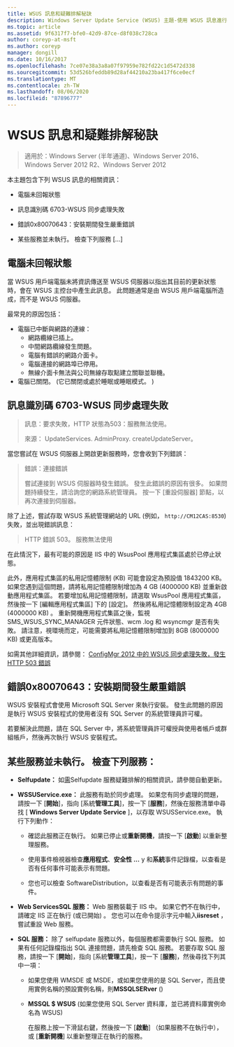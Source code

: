 ```yaml
---
title: WSUS 訊息和疑難排解秘訣
description: Windows Server Update Service (WSUS) 主題-使用 WSUS 訊息進行疑難排解
ms.topic: article
ms.assetid: 9f6317f7-bfe0-42d9-87ce-d8f038c728ca
author: coreyp-at-msft
ms.author: coreyp
manager: dongill
ms.date: 10/16/2017
ms.openlocfilehash: 7ce07e38a3a8a07f97959e782fd22c1d5472d338
ms.sourcegitcommit: 53d526bfeddb89d28af44210a23ba417f6ce0ecf
ms.translationtype: MT
ms.contentlocale: zh-TW
ms.lasthandoff: 08/06/2020
ms.locfileid: "87896777"
---
```

# <a name="wsus-messages-and-troubleshooting-tips"></a>WSUS 訊息和疑難排解秘訣

>適用於：Windows Server (半年通道)、Windows Server 2016、Windows Server 2012 R2、Windows Server 2012

本主題包含下列 WSUS 訊息的相關資訊：

-   電腦未回報狀態

-   訊息識別碼 6703-WSUS 同步處理失敗

-   錯誤0x80070643：安裝期間發生嚴重錯誤

-   某些服務並未執行。 檢查下列服務 [...]

## <a name="computer-has-not-reported-status"></a>電腦未回報狀態
當 WSUS 用戶端電腦未將資訊傳送至 WSUS 伺服器以指出其目前的更新狀態時，會在 WSUS 主控台中產生此訊息。 此問題通常是由 WSUS 用戶端電腦所造成，而不是 WSUS 伺服器。

最常見的原因包括：

-   電腦已中斷與網路的連線：
    -   網路纜線已插上。
    -   中間網路纜線發生問題。
    -   電腦有錯誤的網路介面卡。
    -   電腦連接的網路埠已停用。
    -   無線介面卡無法與公司無線存取點建立關聯並聯機。
-   電腦已關閉。  (它已關閉或處於睡眠或睡眠模式。 ) 

## <a name="message-id-6703---wsus-synchronization-failed"></a>訊息識別碼 6703-WSUS 同步處理失敗
> 訊息：要求失敗，HTTP 狀態為503：服務無法使用。
>
> 來源： UpdateServices. AdminProxy. createUpdateServer。

當您嘗試在 WSUS 伺服器上開啟更新服務時，您會收到下列錯誤：

> 錯誤：連接錯誤
>
> 嘗試連接到 WSUS 伺服器時發生錯誤。 發生此錯誤的原因有很多。 如果問題持續發生，請洽詢您的網路系統管理員。 按一下 [重設伺服器] 節點，以再次連接到伺服器。

除了上述，嘗試存取 WSUS 系統管理網站的 URL (例如， `http://CM12CAS:8530`) 失敗，並出現錯誤訊息：

> HTTP 錯誤 503。 服務無法使用

在此情況下，最有可能的原因是 IIS 中的 WsusPool 應用程式集區處於已停止狀態。

此外，應用程式集區的私用記憶體限制 (KB) 可能會設定為預設值 1843200 KB。 如果您遇到這個問題，請將私用記憶體限制增加為 4 GB (4000000 KB) 並重新啟動應用程式集區。 若要增加私用記憶體限制，請選取 WsusPool 應用程式集區，然後按一下 [編輯應用程式集區] 下的 [設定]。 然後將私用記憶體限制設定為 4GB (4000000 KB) 。 重新開機應用程式集區之後，監視 SMS_WSUS_SYNC_MANAGER 元件狀態、wcm .log 和 wsyncmgr 是否有失敗。 請注意，視環境而定，可能需要將私用記憶體限制增加到 8GB (8000000 KB) 或更高版本。

如需其他詳細資訊，請參閱： [ConfigMgr 2012 中的 WSUS 同步處理失敗，發生 HTTP 503 錯誤](https://blogs.technet.com/b/sus/archive/2015/03/23/configmgr-2012-support-tip-wsus-sync-fails-with-http-503-errors.aspx)

## <a name="error-0x80070643-fatal-error-during-installation"></a>錯誤0x80070643：安裝期間發生嚴重錯誤
WSUS 安裝程式會使用 Microsoft SQL Server 來執行安裝。 發生此問題的原因是執行 WSUS 安裝程式的使用者沒有 SQL Server 的系統管理員許可權。

若要解決此問題，請在 SQL Server 中，將系統管理員許可權授與使用者帳戶或群組帳戶，然後再次執行 WSUS 安裝程式。

## <a name="some-services-are-not-running-check-the-following-services"></a>某些服務並未執行。 檢查下列服務：

- **Selfupdate：** 如[需](https://technet.microsoft.com/library/cc708554(v=ws.10).aspx)Selfupdate 服務疑難排解的相關資訊，請參閱自動更新。

- **WSSUService.exe：** 此服務有助於同步處理。 如果您有同步處理的問題，請按一下 [**開始**]，指向 [系統**管理工具**]，按一下 [**服務**]，然後在服務清單中尋找 [ **Windows Server Update Service** ]，以存取 WSUSService.exe。 執行下列動作：

    -   確認此服務正在執行。 如果已停止或**重新開機**，請按一下 [**啟動**] 以重新整理服務。

    -   使用事件檢視器檢查**應用程式**、**安全性 ...** y 和**系統**事件記錄檔，以查看是否有任何事件可能表示有問題。

    -   您也可以檢查 SoftwareDistribution，以查看是否有可能表示有問題的事件。

- **Web ServicesSQL 服務：** Web 服務裝載于 IIS 中。 如果它們不在執行中，請確定 IIS 正在執行 (或已開始) 。 您也可以在命令提示字元中輸入**iisreset** ，嘗試重設 Web 服務。

- **SQL 服務：** 除了 selfupdate 服務以外，每個服務都需要執行 SQL 服務。 如果有任何記錄檔指出 SQL 連接問題，請先檢查 SQL 服務。 若要存取 SQL 服務，請按一下 [**開始**]，指向 [系統**管理工具**]，按一下 [**服務**]，然後尋找下列其中一項：

  - 如果您使用 WMSDE 或 MSDE，或如果您使用的是 SQL Server，而且使用實例名稱的預設實例名稱，則**MSSQLSERver** () 

  - **MSSQL $ WSUS** (如果您使用 SQL Server 資料庫，並已將資料庫實例命名為 WSUS) 

    在服務上按一下滑鼠右鍵，然後按一下 [**啟動**] （如果服務不在執行中），或 [**重新開機**] 以重新整理正在執行的服務。
